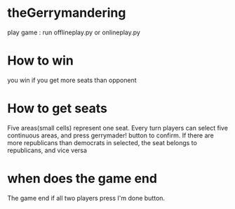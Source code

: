 # theGerrymandering

play game : run offlineplay.py or onlineplay.py

# How to win
you win if you get more seats than opponent

# How to get seats
Five areas(small cells) represent one seat. Every turn players can select five continuous areas, and press gerrymader! button to confirm. If there are more republicans than democrats in selected, the seat belongs to republicans, and vice versa 

# when does the game end
The game end if all two players press I'm done button. 
